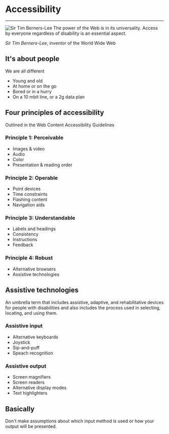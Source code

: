 # Accessibility

---

![Sir Tim Berners-Lee](img/sir-tim.jpg)
The power of the Web is in its universality. Access by everyone regardless of disability is an essential aspect.

*Sir Tim Berners-Lee*, inventor of the World Wide Web

## It's about people 
We are all different
- Young and old
- At home or on the go
- Bored or in a hurry
- On a 10 mbit line, or a 2g data plan


## Four principles of accessibility
Outlined in the Web Content Accessibility Guidelines

### Principle 1: Perceivable
- Images & video
- Audio
- Color
- Presentation & reading order

### Principle 2: Operable
- Point devices
- Time constraints
- Flashing content
- Navigation aids

### Principle 3: Understandable
- Labels and headings
- Consistency
- Instructions
- Feedback

### Principle 4: Robust
- Alternative browsers
- Assistive technologies

## Assistive technologies
An umbrella term that includes assistive, adaptive, and rehabilitative devices for people with disabilities and also includes the process used in selecting, locating, and using them.

### Assistive input
- Alternative keyboards
- Joystick
- Sip-and-puff
- Speach recognition

### Assistive output
- Screen magnifiers
- Screen readers
- Alternative display modes
- Text highlighters

## Basically
Don't make assumptions about which input method is used or how your output will be presented.
